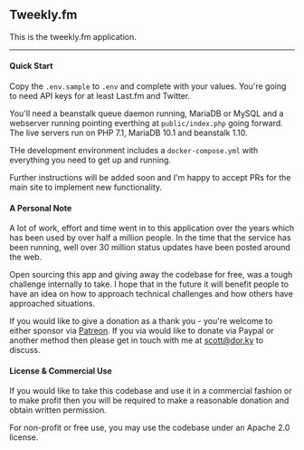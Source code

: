 ## Tweekly.fm

This is the tweekly.fm application.

---
#### Quick Start

Copy the `.env.sample` to `.env` and complete with your values. You're 
going to need API keys for at least Last.fm and Twitter.


You'll need a beanstalk queue daemon running, MariaDB or MySQL and a 
webserver running pointing everthing at `public/index.php` going 
forward. The live servers run on PHP 7.1, MariaDB 10.1 and 
beanstalk 1.10.

THe development environment includes a `docker-compose.yml` with 
everything you need to get up and running.  

Further instructions will be added soon and I'm happy to accept PRs
for the main site to implement new functionality.


#### A Personal Note

A lot of work, effort and time went in to this application over the 
years which has been used by over half a million people. In the time 
that the service has been running, well over 30 million status updates
have been posted around the web.

Open sourcing this app and giving away the codebase for free, was a 
tough challenge internally to take. I hope that in the future it will
benefit people to have an idea on how to approach technical challenges 
and how others have approached situations.

If you would like to give a donation as a thank you - you're welcome to
either sponsor via [Patreon](https://www.patreon.com/user?u=5066287). If you 
 via would like to donate via Paypal or another method then please get in 
 touch with me at [scott@dor.ky](mailto:scott@dor.ky) to discuss.
 
 #### License & Commercial Use
 
 If you would like to take this codebase and use it in a commercial 
 fashion or to make profit then you will be required to make a reasonable 
 donation and obtain written permission. 
 
 For non-profit or free use, you may use the codebase under an 
 Apache 2.0 license. 